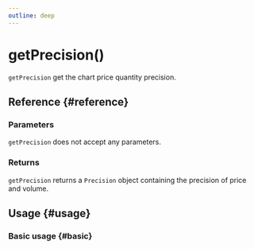 ```yaml
---
outline: deep
---
```


# getPrecision()
`getPrecision` get the chart price quantity precision.

## Reference {#reference}
<!--@include: @/@views/api/references/instance/getPrecision.md-->

### Parameters
`getPrecision` does not accept any parameters.

### Returns
`getPrecision` returns a `Precision` object containing the precision of price and volume.

## Usage {#usage}
<script setup>
import GetPrecision from '../../../@views/api/samples/getPrecision/index.vue'
</script>

### Basic usage {#basic}
<GetPrecision/>